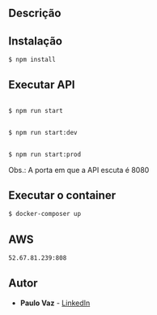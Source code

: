 

## Descrição



## Instalação

```bash
$ npm install
```

## Executar API

```bash

$ npm run start


$ npm run start:dev


$ npm run start:prod
```

Obs.: A porta em que a API escuta é 8080



## Executar o container

```bash
$ docker-composer up
```



## AWS

```bash
52.67.81.239:808
```


## Autor

* **Paulo Vaz** - [LinkedIn](https://www.linkedin.com/in/PauloVaz-dev/)
